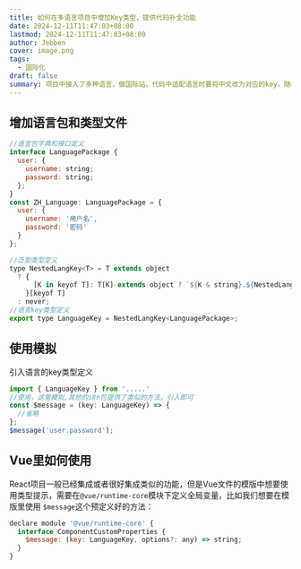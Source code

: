 ```yaml
---
title: 如何在多语言项目中增加Key类型，提供代码补全功能
date: 2024-12-11T11:47:03+08:00
lastmod: 2024-12-11T11:47:03+08:00
author: Jebben
cover: image.png
tags:
  - 国际化
draft: false
summary: 项目中接入了多种语言，做国际站，代码中适配语言时要将中文改为对应的key，随着项目不同模块的key越来越多，key很难记忆，提供一种友好的提示就变的极为重要，本文介绍如何定义key的类型来实现代码提示
---
```


## 增加语言包和类型文件

```js
//语言包字典和接口定义
interface LanguagePackage {
  user: {
    username: string;
    password: string;
  };
}
const ZH_Language: LanguagePackage = {
  user: {
    username: '用户名',
    password: '密码'
  }
};

//泛型类型定义
type NestedLangKey<T> = T extends object
  ? {
      [K in keyof T]: T[K] extends object ? `${K & string}.${NestedLangKey<T[K]>}` : K & string;
    }[keyof T]
  : never;
//语言key类型定义
export type LanguageKey = NestedLangKey<LanguagePackage>;

```

## 使用模拟

引入语言的key类型定义

```js
import { LanguageKey } from '.....'
//使用，这里模拟,其他的i8n包提供了类似的方法，引入即可
const $message = (key: LanguageKey) => {
  //省略
};
$message('user.password');
```

## Vue里如何使用
React项目一般已经集成或者很好集成类似的功能，但是Vue文件的模版中想要使用类型提示，需要在`@vue/runtime-core`模块下定义全局变量，比如我们想要在模版里使用 `$message`这个预定义好的方法：
```js
declare module '@vue/runtime-core' {
  interface ComponentCustomProperties {
    $message: (key: LanguageKey, options?: any) => string;
  }
}
```
